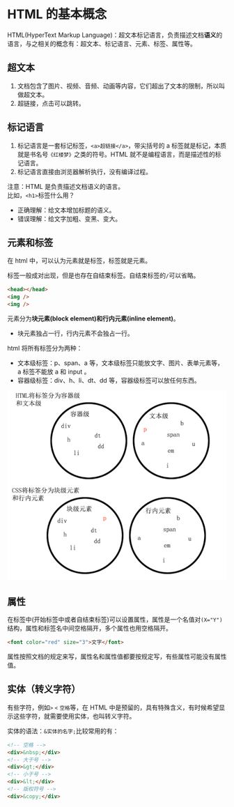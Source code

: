 # HTML 的基本概念

HTML(HyperText Markup Language)：超文本标记语言，负责描述文档**语义**的语言，与之相关的概念有：超文本、标记语言、元素、标签、属性等。

## 超文本

1. 文档包含了图片、视频、音频、动画等内容，它们超出了文本的限制，所以叫做超文本。
2. 超链接，点击可以跳转。

## 标记语言

1. 标记语言是一套标记标签，`<a>超链接</a>`，带尖括号的 a 标签就是标记，本质就是书名号`《红楼梦》`之类的符号。HTML 就不是编程语言，而是描述性的标记语言。
2. 标记语言直接由浏览器解析执行，没有编译过程。

注意：HTML 是负责描述文档语义的语言。  
比如，`<h1>`标签什么用？

- 正确理解：给文本增加标题的语义。
- 错误理解：给文字加粗、变黑、变大。

## 元素和标签

在 html 中，可以认为元素就是标签，标签就是元素。

标签一般成对出现，但是也存在自结束标签。自结束标签的`/`可以省略。

```html
<head></head>
<img />
<img />
```

元素分为**块元素(block element)和行内元素(inline element)**。

- 块元素独占一行，行内元素不会独占一行。

html 将所有标签分为两种：

- 文本级标签：p、span、a 等，文本级标签只能放文字、图片、表单元素等，a 标签不能放 a 和 input 。
- 容器级标签：div、h、li、dt、dd 等，容器级标签可以放任何东西。

![标签分类](https://raw.githubusercontent.com/scripthqs/assets/master/blog/element.png)

## 属性

在标签中(开始标签中或者自结束标签)可以设置属性，属性是一个名值对`(X="Y")`结构，属性和标签名中间空格隔开，多个属性也用空格隔开。

```html
<font color="red" size="3">文字</font>
```

属性按照文档的规定来写，属性名和属性值都要按规定写，有些属性可能没有属性值。

## 实体（转义字符）

有些字符，例如`>` `<` `空格`等，在 HTML 中是预留的，具有特殊含义，有时候希望显示这些字符，就需要使用实体，也叫转义字符。

实体的语法：`&实体的名字;`比较常用的有：

```html
<!-- 空格 -->
<div>&nbsp;</div>
<!-- 大于号 -->
<div>&gt;</div>
<!-- 小于号 -->
<div>&lt;</div>
<!-- 版权符号 -->
<div>&copy;</div>
```
